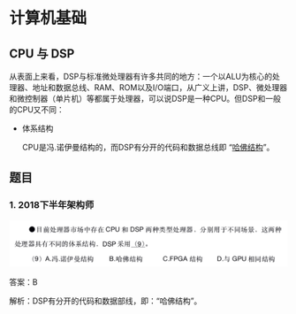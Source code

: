 # 计算机基础

## CPU 与 DSP

从表面上来看，DSP与标准微处理器有许多共同的地方：一个以ALU为核心的处理器、地址和数据总线、RAM、ROM以及I/O端口，从广义上讲，DSP、微处理器和微控制器（单片机）等都属于处理器，可以说DSP是一种CPU。但DSP和一般的CPU又不同：

- 体系结构

  CPU是冯.诺伊曼结构的，而DSP有分开的代码和数据总线即 “[哈佛结构](https://zh.wikipedia.org/wiki/%E5%93%88%E4%BD%9B%E7%BB%93%E6%9E%84)”。 

## 题目

### 1. 2018下半年架构师

![题目1](./imgs/ex-2018-2_9.png)

答案：B

解析：DSP有分开的代码和数据部线，即：“哈佛结构”。
